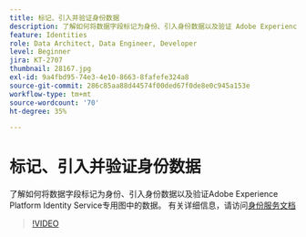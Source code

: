 ```yaml
---
title: 标记、引入并验证身份数据
description: 了解如何将数据字段标记为身份、引入身份数据以及验证 Adobe Experience Platform Identity Service 私有图中的数据。
feature: Identities
role: Data Architect, Data Engineer, Developer
level: Beginner
jira: KT-2707
thumbnail: 28167.jpg
exl-id: 9a4fbd95-74e3-4e10-8663-8fafefe324a8
source-git-commit: 286c85aa88d44574f00ded67f0de8e0c945a153e
workflow-type: tm+mt
source-wordcount: '70'
ht-degree: 35%

---
```


# 标记、引入并验证身份数据

了解如何将数据字段标记为身份、引入身份数据以及验证Adobe Experience Platform Identity Service专用图中的数据。 有关详细信息，请访问[身份服务文档](https://experienceleague.adobe.com/docs/experience-platform/identity/home.html?lang=zh-Hans)

>[!VIDEO](https://video.tv.adobe.com/v/28167?learn=on&enablevpops)
